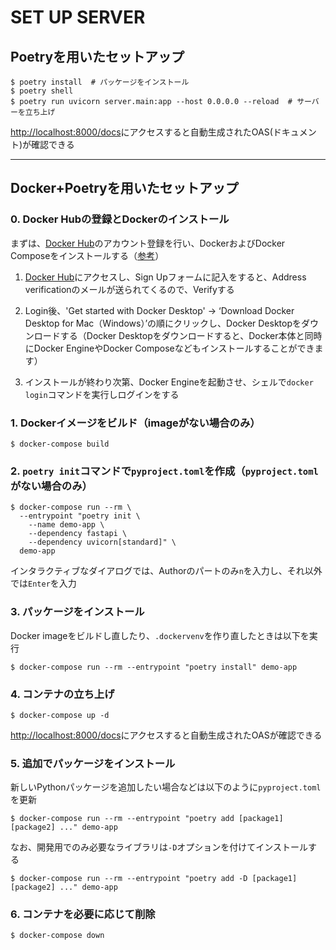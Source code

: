 # SET UP SERVER

## Poetryを用いたセットアップ

```shell
$ poetry install  # パッケージをインストール
$ poetry shell
$ poetry run uvicorn server.main:app --host 0.0.0.0 --reload  # サーバーを立ち上げ
```

[http://localhost:8000/docs](http://localhost:8000/docs)にアクセスすると自動生成されたOAS(ドキュメント)が確認できる

---

## Docker+Poetryを用いたセットアップ

### 0. Docker Hubの登録とDockerのインストール
まずは、[Docker Hub](https://hub.docker.com/)のアカウント登録を行い、DockerおよびDocker Composeをインストールする（[参考](https://datawokagaku.com/startdocker/)）

  1. [Docker Hub](https://hub.docker.com/)にアクセスし、Sign Upフォームに記入をすると、Address verificationのメールが送られてくるので、Verifyする

  2. Login後、'Get started with Docker Desktop' → ‘Download Docker Desktop for Mac（Windows）’の順にクリックし、Docker Desktopをダウンロードする（Docker Desktopをダウンロードすると、Docker本体と同時にDocker EngineやDocker Composeなどもインストールすることができます）

  3. インストールが終わり次第、Docker Engineを起動させ、シェルで`docker login`コマンドを実行しログインをする


### 1. Dockerイメージをビルド（imageがない場合のみ）
```shell
$ docker-compose build
```

### 2. `poetry init`コマンドで`pyproject.toml`を作成（`pyproject.toml`がない場合のみ）
```shell
$ docker-compose run --rm \
  --entrypoint "poetry init \
    --name demo-app \
    --dependency fastapi \
    --dependency uvicorn[standard]" \
  demo-app
```
インタラクティブなダイアログでは、Authorのパートのみ`n`を入力し、それ以外では`Enter`を入力

### 3. パッケージをインストール
Docker imageをビルドし直したり、`.dockervenv`を作り直したときは以下を実行
```shell
$ docker-compose run --rm --entrypoint "poetry install" demo-app
```

### 4. コンテナの立ち上げ
```shell
$ docker-compose up -d
```
[http://localhost:8000/docs](http://localhost:8000/docs)にアクセスすると自動生成されたOASが確認できる

### 5. 追加でパッケージをインストール
新しいPythonパッケージを追加したい場合などは以下のように`pyproject.toml`を更新
```shell
$ docker-compose run --rm --entrypoint "poetry add [package1] [package2] ..." demo-app
```
なお、開発用でのみ必要なライブラリは`-D`オプションを付けてインストールする
```shell
$ docker-compose run --rm --entrypoint "poetry add -D [package1] [package2] ..." demo-app
```

### 6. コンテナを必要に応じて削除
```shell
$ docker-compose down
```
